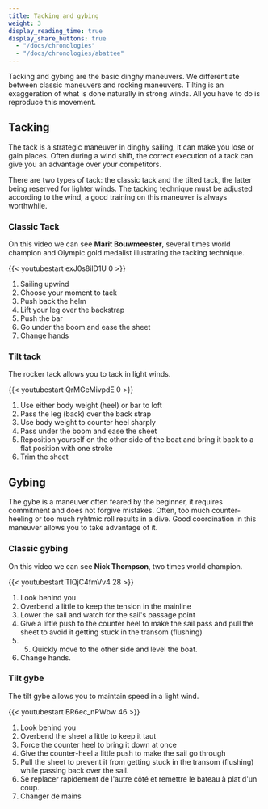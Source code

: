 ```yaml
---
title: Tacking and gybing
weight: 3
display_reading_time: true
display_share_buttons: true
  - "/docs/chronologies"
  - "/docs/chronologies/abattee"
---
```

Tacking and gybing are the basic dinghy maneuvers. We differentiate between classic maneuvers and rocking maneuvers. Tilting is an exaggeration of what is done naturally in strong winds. All you have to do is reproduce this movement.

## Tacking
The tack is a strategic maneuver in dinghy sailing, it can make you lose or gain places. Often during a wind shift, the correct execution of a tack can give you an advantage over your competitors.

There are two types of tack: the classic tack and the tilted tack, the latter being reserved for lighter winds. The tacking technique must be adjusted according to the wind, a good training on this maneuver is always worthwhile.

### Classic Tack
On this video we can see **Marit Bouwmeester**, several times world champion and Olympic gold medalist illustrating the tacking technique.

{{< youtubestart exJ0s8ilD1U 0 >}}

1. Sailing upwind
2. Choose your moment to tack
3. Push back the helm
4. Lift your leg over the backstrap
5. Push the bar
6. Go under the boom and ease the sheet
7. Change hands

### Tilt tack
The rocker tack allows you to tack in light winds.

{{< youtubestart QrMGeMivpdE 0 >}}

1. Use either body weight (heel) or bar to loft
2. Pass the leg (back) over the back strap
3. Use body weight to counter heel sharply
3. Pass under the boom and ease the sheet
4. Reposition yourself on the other side of the boat and bring it back to a flat position with one stroke
5. Trim the sheet

## Gybing
The gybe is a maneuver often feared by the beginner, it requires commitment and does not forgive mistakes. Often, too much counter-heeling or too much ryhtmic roll results in a dive. Good coordination in this maneuver allows you to take advantage of it.

### Classic gybing
On this video we can see **Nick Thompson**, two times world champion.

{{< youtubestart TlQjC4fmVv4 28 >}}

1. Look behind you
2. Overbend a little to keep the tension in the mainline
3. Lower the sail and watch for the sail's passage point
4. Give a little push to the counter heel to make the sail pass and pull the sheet to avoid it getting stuck in the transom (flushing)
5. 5. Quickly move to the other side and level the boat.
6. Change hands.

### Tilt gybe
The tilt gybe allows you to maintain speed in a light wind.

{{< youtubestart BR6ec_nPWbw 46 >}}

1. Look behind you
2. Overbend the sheet a little to keep it taut
3. Force the counter heel to bring it down at once
4. Give the counter-heel a little push to make the sail go through
5. Pull the sheet to prevent it from getting stuck in the transom (flushing) while passing back over the sail.
6. Se replacer rapidement de l'autre côté et remettre le bateau à plat d'un coup.
7. Changer de mains